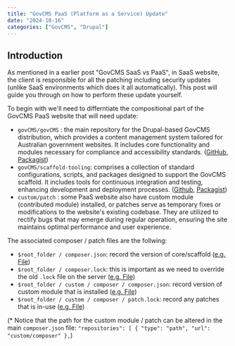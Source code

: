 ```yaml
---
title: "GovCMS PaaS (Platform as a Service) Update"
date: "2024-10-16"
categories: ["GovCMS", "Drupal"]
---
```


## Introduction

As mentioned in a earlier post "GovCMS SaaS vs PaaS", in SaaS website, the client is responsible for all the patching including security updates (unlike SaaS environments which does it all automatically). This post will guide you through on how to perform these update yourself. 

To begin with we'll need to differntiate the compositional part of the GovCMS PaaS website that will need update: 

*    `govCMS/govCMS` : the main repository for the Drupal-based GovCMS distribution, which provides a content management system tailored for Australian government websites. It includes core functionality and modules necessary for compliance and accessibility standards. ([GitHub](https://github.com/govCMS/GovCMS), [Packagist](https://packagist.org/packages/govcms/govcms))
*   `govCMS/scaffold-tooling`: comprises a collection of standard configurations, scripts, and packages designed to support the GovCMS scaffold. It includes tools for continuous integration and testing, enhancing development and deployment processes. ([Github](https://github.com/govCMS/scaffold-tooling), [Packagist](https://packagist.org/packages/govcms/scaffold-tooling))
*   `custom/patch` : some PaaS website also have custom module (contributed module) installed, or patches serve as temporary fixes or modifications to the website's existing codebase. They are utilized to rectify bugs that may emerge during regular operation, ensuring the site maintains optimal performance and user experience. 

The associated composer / patch files are the follwing: 

*   `$root_folder / composer.json`: record the version of core/scaffold  ([e.g. File](composer.json))
*   `$root_folder / composer.lock`: this is important as we need to override the old `.lock` file on the server ([e.g. File](composer.lock))
*   `$root_folder / custom / composer / composer.json`: record version of custom module that is installed ([e.g. File](custom-composer.json))
*   `$root_folder / custom / composer / patch.lock`: record any patches that is in-use ([e.g. File](custom-patches.json))

(\* Notice that the path for the custom module / patch can be altered in the main `composer.json` file: `"repositories": [ { "type": "path", "url": "custom/composer" },`)









